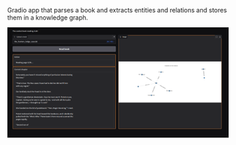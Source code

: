 Gradio app that parses a book and extracts entities and relations and stores them in a knowledge graph.

![screenshot](https://github.com/danielwillemse/bookworm/blob/master/assets/reading-book.png)

